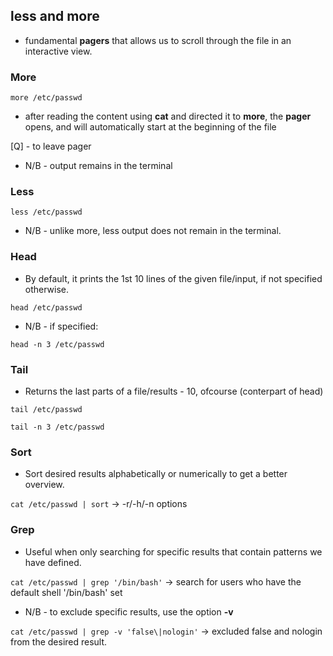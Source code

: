 ## less and more

- fundamental __pagers__ that allows us to scroll through the file in an interactive view.

### More

`more /etc/passwd`

- after reading the content using __cat__ and directed it to __more__, the __pager__ opens, and will automatically start at the beginning of the file

[Q] - to leave pager

- N/B - output remains in the terminal

### Less

`less /etc/passwd`

- N/B - unlike more, less output does not remain in the terminal.

### Head

- By default, it prints the 1st 10 lines of the given file/input, if not specified otherwise.

`head /etc/passwd`

- N/B - if specified:

`head -n 3 /etc/passwd`

### Tail

- Returns the last parts of a file/results - 10, ofcourse (conterpart of head)

`tail /etc/passwd`

`tail -n 3 /etc/passwd`

### Sort

- Sort desired results alphabetically or numerically to get a better overview. 

`cat /etc/passwd | sort`  -> -r/-h/-n options

### Grep

- Useful when only searching for specific results that contain patterns we have defined.

`cat /etc/passwd | grep '/bin/bash'` -> search for users who have the default shell '/bin/bash' set

- N/B - to exclude specific results, use the option __-v__

`cat /etc/passwd | grep -v 'false\|nologin'` -> excluded false and nologin from the desired result.


